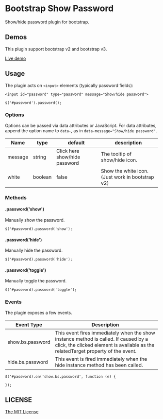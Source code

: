 Bootstrap Show Password
=======================

Show/hide password plugin for bootstrap.

## Demos

This plugin support bootstrap v2 and bootstrap v3.

[Live demo](http://wenzhixin.net.cn/p/bootstrap-show-password/)

## Usage

The plugin acts on ```<input>``` elements (typically password fields):

```
<input id="password" type="password" message="Show/hide password">
```

```
$('#password').password();
```

### Options

Options can be passed via data attributes or JavaScript.
For data attributes, append the option name to ```data-```, as in ```data-message="Show/hide password"```.

<table>
    <thead>
        <tr>
            <th>Name</th>
            <th>type</th>
            <th>default</th>
            <th>description</th>
        </tr>
    </thead>
    <tbody>
        <tr>
            <td>message</td>
            <td>string</td>
            <td>Click here show/hide password</td>
            <td>The tooltip of show/hide icon.</td>
        </tr>
        <tr>
            <td>white</td>
            <td>boolean</td>
            <td>false</td>
            <td>Show the white icon.(Just work in bootstrap v2)</td>
        </tr>
    </tbody>
</table>

### Methods

#### .password('show')

Manually show the password.
```
$('#password).password('show');
```

#### .password('hide')

Manually hide the password.
```
$('#password).password('hide');
```

#### .password('toggle')

Manually toggle the password.
```
$('#password).password('toggle');
```

### Events

The plugin exposes a few events.

<table>
    <thead>
        <tr>
            <th>Event Type</th>
            <th>Description</th>
        </tr>
    </thead>
    <tbody>
        <tr>
            <td>show.bs.password</td>
            <td>This event fires immediately when the show instance method is called. If caused by a click, the clicked element is available as the relatedTarget property of the event.</td>
        </tr>
        <tr>
            <td>hide.bs.password</td>
            <td>This event is fired immediately when the hide instance method has been called.</td>
        </tr>
    </tbody>
</table>

```
$('#password).on('show.bs.password', function (e) {

});
```

## LICENSE

[The MIT License](https://github.com/wenzhixin/bootstrap-show-password/blob/master/LICENSE)
